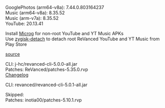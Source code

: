 GooglePhotos (arm64-v8a): 7.44.0.803164237  
Music (arm64-v8a): 8.35.52  
Music (arm-v7a): 8.35.52  
YouTube: 20.13.41  

Install [Microg](https://github.com/ReVanced/GmsCore/releases) for non-root YouTube and YT Music APKs  
Use [zygisk-detach](https://github.com/j-hc/zygisk-detach) to detach root ReVanced YouTube and YT Music from Play Store  

[source](https://github.com/TheBizarreAbhishek/ReVanced-Extended)
  
CLI: j-hc/revanced-cli-5.0.0-all.jar  
Patches: ReVanced/patches-5.35.0.rvp  
[Changelog](https://github.com/ReVanced/revanced-patches/releases/tag/v5.35.0)

CLI: revanced/revanced-cli-5.0.1-all.jar    

Skipped:  
Patches: inotia00/patches-5.10.1.rvp    
